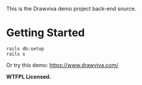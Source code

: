 This is the Drawviva demo project back-end source.

# Getting Started
```
rails db:setup
rails s
```
Or try this demo:
https://www.drawviva.com/


**WTFPL Licensed.**
